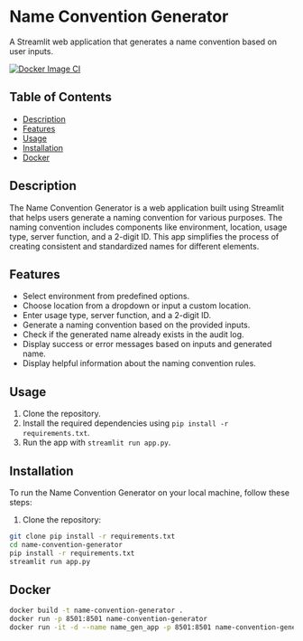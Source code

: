# Name Convention Generator

A Streamlit web application that generates a name convention based on user inputs.

[![Docker Image CI](https://github.com/sk3pp3r/Infrastructure-Asset-Naming-Conventions-Generator/actions/workflows/docker-image.yml/badge.svg)](https://github.com/sk3pp3r/Infrastructure-Asset-Naming-Conventions-Generator/actions/workflows/docker-image.yml)


## Table of Contents

- [Description](#description)
- [Features](#features)
- [Usage](#usage)
- [Installation](#installation)
- [Docker](#docker)


## Description

The Name Convention Generator is a web application built using Streamlit that helps users generate a naming convention for various purposes. The naming convention includes components like environment, location, usage type, server function, and a 2-digit ID. This app simplifies the process of creating consistent and standardized names for different elements.

## Features

- Select environment from predefined options.
- Choose location from a dropdown or input a custom location.
- Enter usage type, server function, and a 2-digit ID.
- Generate a naming convention based on the provided inputs.
- Check if the generated name already exists in the audit log.
- Display success or error messages based on inputs and generated name.
- Display helpful information about the naming convention rules.

## Usage

1. Clone the repository.
2. Install the required dependencies using `pip install -r requirements.txt`.
3. Run the app with `streamlit run app.py`.

## Installation

To run the Name Convention Generator on your local machine, follow these steps:

1. Clone the repository:
```bash
git clone pip install -r requirements.txt 
cd name-convention-generator
pip install -r requirements.txt
streamlit run app.py
```

## Docker
```bash
docker build -t name-convention-generator .
docker run -p 8501:8501 name-convention-generator
docker run -it -d --name name_gen_app -p 8501:8501 name-convention-generator
```

